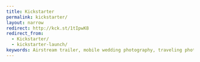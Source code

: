 ```yaml
---
title: Kickstarter
permalink: kickstarter/
layout: narrow
redirect: http://kck.st/1tIpwK8
redirect_from:
  - Kickstarter/
  - kickstarter-launch/
keywords: Airstream trailer, mobile wedding photography, traveling photographers, Kickstarter fundraiser, Kickstarter gifts, crowd funding, small business, eco-friendly Airstream, sustainable trailer, retro-modern trailer, sustainable Airstream, vintage Airstream restoration, mobile photography studio, road trip, cross-country, Airstream Safari
---
```

